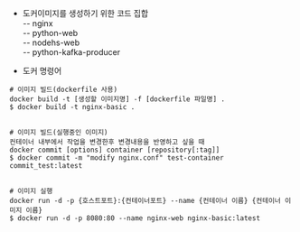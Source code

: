 - 도커이미지를 생성하기 위한 코드 집합  
-- nginx  
-- python-web  
-- nodehs-web  
-- python-kafka-producer


- 도커 명령어
```
# 이미지 빌드(dockerfile 사용)
docker build -t [생성할 이미지명] -f [dockerfile 파일명] .
$ docker build -t nginx-basic .


# 이미지 빌드(실행중인 이미지)
컨테이너 내부에서 작업을 변경한후 변경내용을 반영하고 싶을 때
docker commit [options] container [repository[:tag]]
$ docker commit -m "modify nginx.conf" test-container commit_test:latest


# 이미지 실행
docker run -d -p {호스트포트}:{컨테이너포트} --name {컨테이너 이름} {컨테이너 이미지 이름}
$ docker run -d -p 8080:80 --name nginx-web nginx-basic:latest
